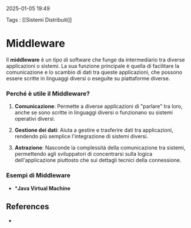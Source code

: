 2025-01-05 19:49

Tags : [[Sistemi Distribuiti]]

# Middleware

Il **middleware** è un tipo di software che funge da intermediario tra diverse applicazioni o sistemi. La sua funzione principale è quella di facilitare la comunicazione e lo scambio di dati tra queste applicazioni, che possono essere scritte in linguaggi diversi o eseguite su piattaforme diverse.

### Perché è utile il Middleware?

1. **Comunicazione**: Permette a diverse applicazioni di "parlare" tra loro, anche se sono scritte in linguaggi diversi o funzionano su sistemi operativi diversi.
    
2. **Gestione dei dati**: Aiuta a gestire e trasferire dati tra applicazioni, rendendo più semplice l'integrazione di sistemi diversi.
    
3. **Astrazione**: Nasconde la complessità della comunicazione tra sistemi, permettendo agli sviluppatori di concentrarsi sulla logica dell'applicazione piuttosto che sui dettagli tecnici della connessione.

### Esempi di Middleware

- ***Java Virtual Machine**
## References

- 